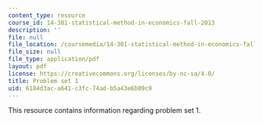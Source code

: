 ```yaml
---
content_type: resource
course_id: 14-381-statistical-method-in-economics-fall-2013
description: ''
file: null
file_location: /coursemedia/14-381-statistical-method-in-economics-fall-2013/6184d3aca641c3fc74adb5a43e6b09c9_MIT14_381F13_ps1_2007.pdf
file_size: null
file_type: application/pdf
layout: pdf
license: https://creativecommons.org/licenses/by-nc-sa/4.0/
title: Problem set 1
uid: 6184d3ac-a641-c3fc-74ad-b5a43e6b09c9
---
```

This resource contains information regarding problem set 1.